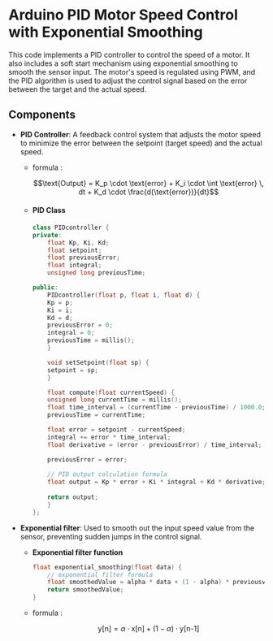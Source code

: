 # Arduino PID Motor Speed Control with Exponential Smoothing

This code implements a PID controller to control the speed of a motor. It also includes a soft start mechanism using exponential smoothing to smooth the sensor input. The motor's speed is regulated using PWM, and the PID algorithm is used to adjust the control signal based on the error between the target and the actual speed.

## Components

- **PID Controller**: A feedback control system that adjusts the motor speed to minimize the error between the setpoint (target speed) and the actual speed.

    - formula :
      
        $$\text{Output} = K_p \cdot \text{error} + K_i \cdot \int \text{error} \, dt + K_d \cdot \frac{d(\text{error})}{dt}$$


    - #### PID Class

        ```cpp
        class PIDcontroller {
        private:
            float Kp, Ki, Kd;
            float setpoint;
            float previousError;
            float integral;
            unsigned long previousTime;

        public:
            PIDcontroller(float p, float i, float d) {
            Kp = p;
            Ki = i;
            Kd = d;
            previousError = 0;
            integral = 0;
            previousTime = millis();
            }

            void setSetpoint(float sp) {
            setpoint = sp;
            }

            float compute(float currentSpeed) {
            unsigned long currentTime = millis();
            float time_interval = (currentTime - previousTime) / 1000.0;  // Time in seconds
            previousTime = currentTime;

            float error = setpoint - currentSpeed;
            integral += error * time_interval;
            float derivative = (error - previousError) / time_interval;

            previousError = error;
            
            // PID output calculation formula
            float output = Kp * error + Ki * integral + Kd * derivative;
            
            return output;
            }
        };
        ```


- **Exponential filter**: Used to smooth out the input speed value from the sensor, preventing sudden jumps in the control signal.

    - **Exponential filter function**

        ```cpp
        float exponential_smoothing(float data) {
            // exponential filter formula
            float smoothedValue = alpha * data + (1 - alpha) * previousvalue;
            return smoothedValue;
        }
        ```

    - formula :

        $$\text{y[n]} = \alpha \cdot \text{x[n]} + (1 - \alpha) \cdot \text{y[n-1]}$$
